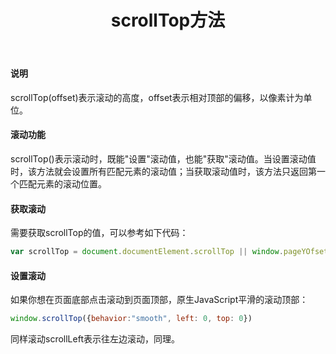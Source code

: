 ﻿---
title: "scrollTop方法"
# categories:
#   - Edge Case
# tags:
#   - markup
---
#### 说明 
scrollTop(offset)表示滚动的高度，offset表示相对顶部的偏移，以像素计为单位。

#### 滚动功能 
scrollTop()表示滚动时，既能"设置"滚动值，也能"获取"滚动值。当设置滚动值时，该方法就会设置所有匹配元素的滚动值；当获取滚动值时，该方法只返回第一个匹配元素的滚动位置。

#### 获取滚动
需要获取scrollTop的值，可以参考如下代码：

```js
var scrollTop = document.documentElement.scrollTop || window.pageYOfset ||document.body.scrollTop
```

#### 设置滚动
如果你想在页面底部点击滚动到页面顶部，原生JavaScript平滑的滚动顶部：
```js
window.scrollTop({behavior:"smooth", left: 0, top: 0}) 
```

同样滚动scrollLeft表示往左边滚动，同理。